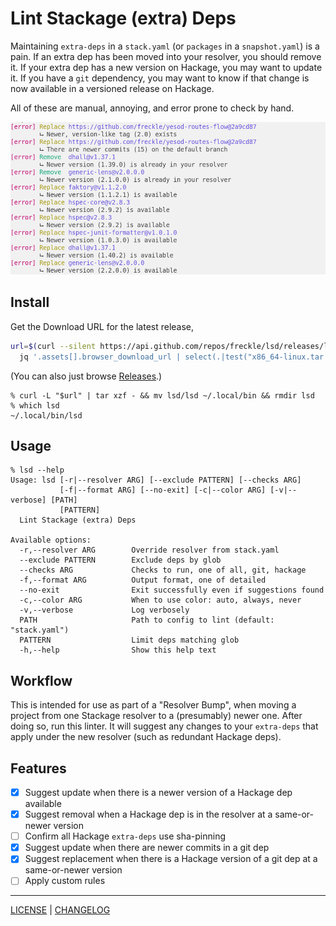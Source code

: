 # Lint Stackage (extra) Deps

Maintaining `extra-deps` in a `stack.yaml` (or `packages` in a `snapshot.yaml`)
is a pain. If an extra dep has been moved into your resolver, you should remove
it. If your extra dep has a new version on Hackage, you may want to update it.
If you have a `git` dependency, you may want to know if that change is now
available in a versioned release on Hackage.

All of these are manual, annoying, and error prone to check by hand.

![](./files/example.png)

## Install

Get the Download URL for the latest release,

```sh
url=$(curl --silent https://api.github.com/repos/freckle/lsd/releases/latest |
  jq '.assets[].browser_download_url | select(.|test("x86_64-linux.tar.gz$"))' --raw-output)
```

(You can also just browse [Releases][].)

[releases]: https://github.com/freckle/lsd/releases

```console
% curl -L "$url" | tar xzf - && mv lsd/lsd ~/.local/bin && rmdir lsd
% which lsd
~/.local/bin/lsd
```

## Usage

```console
% lsd --help
Usage: lsd [-r|--resolver ARG] [--exclude PATTERN] [--checks ARG]
           [-f|--format ARG] [--no-exit] [-c|--color ARG] [-v|--verbose] [PATH]
           [PATTERN]
  Lint Stackage (extra) Deps

Available options:
  -r,--resolver ARG        Override resolver from stack.yaml
  --exclude PATTERN        Exclude deps by glob
  --checks ARG             Checks to run, one of all, git, hackage
  -f,--format ARG          Output format, one of detailed
  --no-exit                Exit successfully even if suggestions found
  -c,--color ARG           When to use color: auto, always, never
  -v,--verbose             Log verbosely
  PATH                     Path to config to lint (default: "stack.yaml")
  PATTERN                  Limit deps matching glob
  -h,--help                Show this help text
```

## Workflow

This is intended for use as part of a "Resolver Bump", when moving a project
from one Stackage resolver to a (presumably) newer one. After doing so, run this
linter. It will suggest any changes to your `extra-deps` that apply under the
new resolver (such as redundant Hackage deps).

## Features

- [x] Suggest update when there is a newer version of a Hackage dep available
- [x] Suggest removal when a Hackage dep is in the resolver at a same-or-newer
      version
- [ ] Confirm all Hackage `extra-deps` use sha-pinning
- [x] Suggest update when there are newer commits in a git dep
- [x] Suggest replacement when there is a Hackage version of a git dep at a
      same-or-newer version
- [ ] Apply custom rules

---

[LICENSE](./LICENSE) | [CHANGELOG](./CHANGELOG.md)

